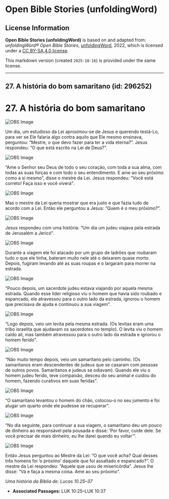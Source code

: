 # Open Bible Stories (unfoldingWord)

## License Information

**Open Bible Stories (unfoldingWord)** is based on and adapted from: _unfoldingWord® Open Bible Stories_, [unfoldingWord](https://unfoldingword.org/utw), 2022, which is licensed under a [CC BY-SA 4.0 license](https://creativecommons.org/licenses/by-sa/4.0/legalcode.en).

This markdown version (created `2025-10-16`) is provided under the same license.



--------------------------------

## 27. A história do bom samaritano (id: 296252)

27\. A história do bom samaritano
=================================

![OBS Image](https://cdn.door43.org/obs/jpg/360px/obs-en-27-01.jpg)

Um dia, um estudioso da Lei aproximou\-se de Jesus e querendo testá\-Lo, para ver se Ele falaria algo contra aquilo que Ele mesmo ensinava, perguntou: “Mestre, o que devo fazer para ter a vida eterna?”. Jesus respondeu: “O que está escrito na Lei de Deus?”.

![OBS Image](https://cdn.door43.org/obs/jpg/360px/obs-en-27-02.jpg)

“Ame o Senhor seu Deus de todo o seu coração, com toda a sua alma, com todas as suas forças e com todo o seu entendimento. E ame ao seu próximo como a si mesmo”, disse o mestre da Lei. Jesus respondeu: “Você está correto! Faça isso e você viverá".

![OBS Image](https://cdn.door43.org/obs/jpg/360px/obs-en-27-03.jpg)

Mas o mestre da Lei queria mostrar que era justo e que fazia tudo de acordo com a Lei. Então ele perguntou a Jesus: “Quem é o meu próximo?”.

![OBS Image](https://cdn.door43.org/obs/jpg/360px/obs-en-27-04.jpg)

Jesus respondeu com uma história: “Um dia um judeu viajava pela estrada de Jerusalém a Jericó".

![OBS Image](https://cdn.door43.org/obs/jpg/360px/obs-en-27-05.jpg)

Durante a viagem ele foi atacado por um grupo de ladrões que roubaram tudo o que ele tinha, bateram muito nele até o deixarem quase morto. Depois, fugiram levando até as suas roupas e o largaram para morrer na estrada.

![OBS Image](https://cdn.door43.org/obs/jpg/360px/obs-en-27-06.jpg)

“Pouco depois, um sacerdote judeu estava viajando por aquela mesma estrada. Quando esse líder religioso viu o homem que havia sido roubado e espancado, ele atravessou para o outro lado da estrada, ignorou o homem que precisava de ajuda e continuou a sua viagem".

![OBS Image](https://cdn.door43.org/obs/jpg/360px/obs-en-27-07.jpg)

“Logo depois, veio um levita pela mesma estrada. (Os levitas eram uma tribo israelita que ajudavam os sacerdotes no templo). O levita viu o homem caído ali, mas também atravessou para o outro lado da estrada e ignorou o homem ferido".

![OBS Image](https://cdn.door43.org/obs/jpg/360px/obs-en-27-08.jpg)

“Não muito tempo depois, veio um samaritano pelo caminho. (Os samaritanos eram descendentes de judeus que se casaram com pessoas de outros povos. Samaritanos e judeus se odiavam). Quando ele viu o homem judeu ferido, teve compaixão, desceu do seu animal e cuidou do homem, fazendo curativos em suas feridas".

![OBS Image](https://cdn.door43.org/obs/jpg/360px/obs-en-27-09.jpg)

“O samaritano levantou o homem do chão, colocou\-o no seu jumento e foi alugar um quarto onde ele pudesse se recuperar".

![OBS Image](https://cdn.door43.org/obs/jpg/360px/obs-en-27-10.jpg)

“No dia seguinte, para continuar a sua viagem, o samaritano deu um pouco de dinheiro ao responsável pela pousada e disse: ‘Por favor, cuide dele. Se você precisar de mais dinheiro, eu lhe darei quando eu voltar’”.

![OBS Image](https://cdn.door43.org/obs/jpg/360px/obs-en-27-11.jpg)

Então Jesus perguntou ao Mestre da Lei: “O que você acha? Qual desses três homens foi ‘o próximo’ daquele que foi assaltado e espancado?”. O mestre da Lei respondeu: “Aquele que usou de misericórdia". Jesus lhe disse: “Vá e faça a mesma coisa. Ame ao seu próximo".

*Uma história da Bíblia de: Lucas 10\.25–37*

* **Associated Passages:** LUK 10:25–LUK 10:37

